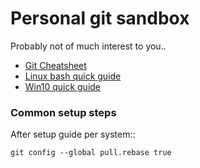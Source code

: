 # Personal git sandbox

Probably not of much interest to you..

- [Git Cheatsheet](_git-cheatsheet.txt)
- [Linux bash quick guide](linux.md)
- [Win10 quick guide](win10.md)

### Common setup steps

After setup guide per system::

```
git config --global pull.rebase true
```
